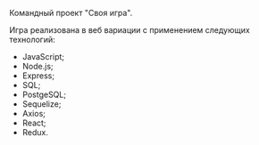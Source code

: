 Командный проект "Своя игра".

Игра реализована в веб вариации с применением следующих технологий:

- JavaScript;
- Node.js;
- Express;
- SQL;
- PostgeSQL;
- Sequelize;
- Axios;
- React;
- Redux.
